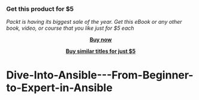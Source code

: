 
### Get this product for $5

<i>Packt is having its biggest sale of the year. Get this eBook or any other book, video, or course that you like just for $5 each</i>


<b><p align='center'>[Buy now](https://packt.link/9781801076937)</p></b>


<b><p align='center'>[Buy similar titles for just $5](https://subscription.packtpub.com/search)</p></b>


# Dive-Into-Ansible---From-Beginner-to-Expert-in-Ansible